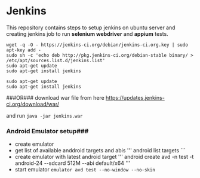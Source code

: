 # Jenkins

This repository contains steps to setup jenkins on ubuntu server and creating jenkins job to run **selenium webdriver** and **appium** tests.

```
wget -q -O - https://jenkins-ci.org/debian/jenkins-ci.org.key | sudo apt-key add -
sudo sh -c 'echo deb http://pkg.jenkins-ci.org/debian-stable binary/ > /etc/apt/sources.list.d/jenkins.list'
sudo apt-get update
sudo apt-get install jenkins

sudo apt-get update
sudo apt-get install jenkins

```

###OR###
download war file from here https://updates.jenkins-ci.org/download/war/

and run 
```java -jar jenkins.war```


### Android Emulator setup###

- create emulator
- get list of available anddroid targets and abis
''' android list targets ```
- create emulator with latest android target
''' android create avd -n test -t android-24 --sdcard 512M --abi default/x64 '''
- start emulator 
``` emulator avd test --no-window --no-skin ```


